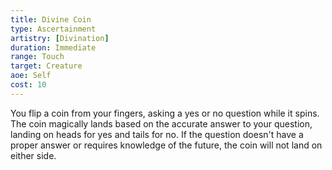 ```yaml
---
title: Divine Coin
type: Ascertainment
artistry: [Divination]
duration: Immediate
range: Touch
target: Creature
aoe: Self
cost: 10
---
```

You flip a coin from your fingers, asking a yes or no question while it spins. The coin magically lands based on the accurate answer to your question, landing on heads for yes and tails for no. If the question doesn't have a proper answer or requires knowledge of the future, the coin will not land on either side.
